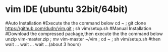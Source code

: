 # vim IDE (ubuntu 32bit/64bit)
#Auto Installation
#Execute the the command below
cd ~ ; git clone https://github.com/dudn/vim.git ; sh vim/setup.sh
#Manual Installation
#Download the compressed package,then execute the the command below
unzip vim-master.zip ; mv vim-master ~/vim ; cd ~ ; sh vim/setup.sh
#then wait ... wait ... wait ...(about 3 hours)
